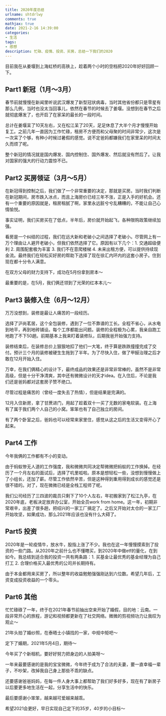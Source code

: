 ```yaml
---
title: 2020年度总结
urlname: shtdrlwy
comments: true
mathjax: true
date: 2021-2-16 14:39:00
categories:
- 生活
tags:
- 感想
description: 忙碌、疫情、投资、买房，总结一下我们的2020
---
```


目前我在从姜堰到上海虹桥的高铁上，趁着两个小时的空档把2020年好好回顾一下。

## Part1 新冠（1月～3月）

春节前就慢慢在新闻里听说武汉爆发了新型冠状病毒，当时其他省份都只是零星有那么几例，当时也没太当回事儿，依然在春节的时候去了姜堰。没想到在春节之后就彻底爆发了，也开启了在家呆的最长的一段时间。

总计在姜堰呆了10天左右，又在松江呆了20天，足足休息了大半个月才慢慢开始复工。之前几年一直因为工作忙碌，租房不方便而和父母聚的时间非常少，这次是一次呆了个够，有种小时候过暑假的感觉。说不定爸妈都嫌我们在家里呆的时间太久而烦了呢。

整个新冠的情况就是国内爆发、国内控制住、国外爆发、然后就没有然后了。让我对国家的强大的行动力震惊不已。

## Part2 买房领证（3月～5月）

在新冠得到控制之后，我们做了一个非常重要的决定，那就是买房。当时我们判断在新冠期间，房市跌入冰点，而且上海房价已经三年不涨，正是入手的好机会。还有一个重要的原因就是，租房租腻了啊，家里永远脏兮兮乱糟糟的，不能让自己心情愉悦。

事实证明，我们买房买在了低点，半年后，房价就开始起飞，各种限购政策继续加强。

看房是一个纠结的过程，我们在远大新和老破小之间选择了老破小。尽管网上有一万个理由让人避开老破小，但我们依然选择了它。原因有以下几个：1. 交通超级便利 2. 周围配套极为丰富 3. 我们不在意爬楼梯 4. 未来出租方便，可以提供持续现金流。最终我们在轻松买好房的帮助下选择了现在徐汇内环内的这套小房子。住到现在都十分令人满意。

在双方父母的财力支持下，成功在5月份拿到房本～

最重要的是，在5月，我们俩还领到了光荣的红本本儿～

## Part3 装修入住（6月～12月）

万万没想到，装修是最让人痛苦的一段经历。

选择了沪尚茗居，这个全包装修，遇到了一位不靠谱的工长。全程不省心，从水电到地平，再到地砖铺设。每个工序都能出问题。装修的全程极为心累，我亲自跑工地跑了不下50趟。前期基本上我来盯着装修队，后期我爸开始强力支持。

装修结束后，在装修总价上狠狠地扣了他们一大笔，终于算是跌跌撞撞完成了交付。预计三个月的装修被硬生生拖到了半年。为了尽快入住，做了甲醛治理之后才敢在12月开始入住。

万幸，在我们俩精心的设计下，最终成品的效果还是非常非常棒的，虽然不是非常高级，但是十分干净清爽，其中还有微微设计的天才idea。在入住后，不论是我们还是爸妈都对这套房子赞不绝口。

尽管过程是痛苦的（曾经一度失去了热情），但是结果是完满的。

12月入住新房，拿了甘蔗进门，用起了趁着双十一买了无数的家电软装。在上海有了属于我们两个人自己的小窝。笨笨也有了自己独立的房间。

有了两个卧室之后，爸妈也可以经常来家里住，感觉从这之后的生活又变得开心了起来。

## Part4 工作

今年我俩的工作都有不小的变动。

由于蚂蚁惨无人道的工作强度，我和微微共同决定帮微微把蚂蚁的工作换掉。在经历了一个月左右的面试后，选择了叽里呱啦。原本是想轻松一些，没想到慢慢做上了小组长，还加了薪。尽管工作依然辛苦，但是这种得到重用得到成长的感觉还是很不错的。对了，现在微微已经是全栈工程师了呢。

我们公司经历了三四波的裁员只剩下了10个人左右，年初搬家到了松江九亭，在2020年底，老板决定放弃办公室，开始全员work from home。这一年，初期非常艰辛，出差了很多趟，把绍兴的一家工厂搞定了。之后又开始对太仓的一家工厂开始攻坚，如果成功，那么2021年应该也没有什么大碍了。

## Part5 投资

2020年是一轮疫情牛，放水牛，股指上涨了不少。我也在这一年慢慢摸索到了投资的一些门路。从2020年之前什么也不懂瞎买，到2020年中做etf的量化，在到如今。我总结到适合我的投资一共有两条路：1. 买基金让最优秀的基金经理为自己打工 2. 合理价格买入最优秀的公司并长期持有。

由于本金都用来买房了，所以整年的收益勉勉强强刚达到六位数。希望几年后，工资变成投资收益的一个零头。

## Part6 其他

忙忙碌碌了一年，终于在2021年春节前抽出空来开始了婚假，目的地：云南。一段非常开心的旅程，游记和视频都更新在了社交网络。微微的剪视频功力让我叹为观止～

21年头拍了婚纱照，在泰晤士小镇找的一家，中规中矩吧～

定下了婚期，2021年5月4日，期待～

今年买了个新相机，要好好努力把身边的人拍美呀～

一年来最要感谢的是我的宝宝微微，今年终于成为了合法的夫妻，要一直幸福一辈子，不吵架，改掉我自己身上那些不乖的缺点。

还要感谢爸爸妈妈，在每一件人身大事上都帮助了我们好多好多，现在有了新房子以后要更多地生活在一起，分享生活中的快乐。

最后要感谢小笨笨，越来越可爱越来越乖。

希望2021会更好，早日实现自己定下的35岁，40岁的小目标～

